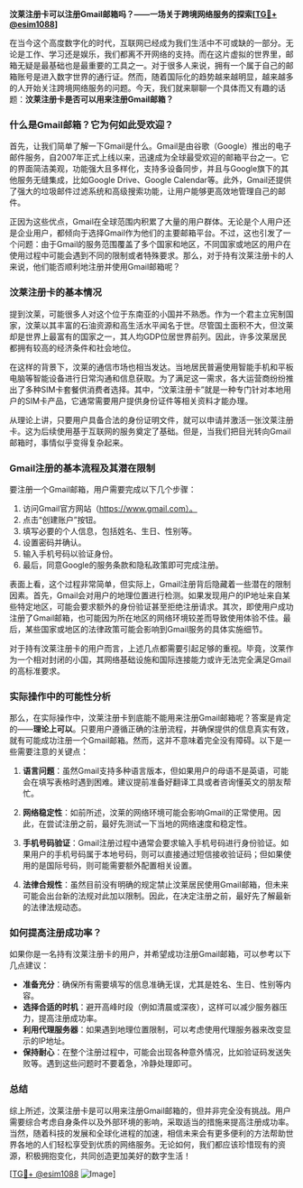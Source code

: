 **汶莱注册卡可以注册Gmail邮箱吗？——一场关于跨境网络服务的探索[[TG💪+ @esim1088](https://t.me/s/esim1088)]**

在当今这个高度数字化的时代，互联网已经成为我们生活中不可或缺的一部分。无论是工作、学习还是娱乐，我们都离不开网络的支持。而在这片虚拟的世界里，邮箱无疑是最基础也是最重要的工具之一。对于很多人来说，拥有一个属于自己的邮箱账号是进入数字世界的通行证。然而，随着国际化的趋势越来越明显，越来越多的人开始关注跨境网络服务的问题。今天，我们就来聊聊一个具体而又有趣的话题：**汶莱注册卡是否可以用来注册Gmail邮箱？**

### **什么是Gmail邮箱？它为何如此受欢迎？**

首先，让我们简单了解一下Gmail是什么。Gmail是由谷歌（Google）推出的电子邮件服务，自2007年正式上线以来，迅速成为全球最受欢迎的邮箱平台之一。它的界面简洁美观，功能强大且多样化，支持多设备同步，并且与Google旗下的其他服务无缝集成，比如Google Drive、Google Calendar等。此外，Gmail还提供了强大的垃圾邮件过滤系统和高级搜索功能，让用户能够更高效地管理自己的邮件。

正因为这些优点，Gmail在全球范围内积累了大量的用户群体。无论是个人用户还是企业用户，都倾向于选择Gmail作为他们的主要邮箱平台。不过，这也引发了一个问题：由于Gmail的服务范围覆盖了多个国家和地区，不同国家或地区的用户在使用过程中可能会遇到不同的限制或者特殊要求。那么，对于持有汶莱注册卡的人来说，他们能否顺利地注册并使用Gmail邮箱呢？

### **汶莱注册卡的基本情况**

提到汶莱，可能很多人对这个位于东南亚的小国并不熟悉。作为一个君主立宪制国家，汶莱以其丰富的石油资源和高生活水平闻名于世。尽管国土面积不大，但汶莱却是世界上最富有的国家之一，其人均GDP位居世界前列。因此，许多汶莱居民都拥有较高的经济条件和社会地位。

在这样的背景下，汶莱的通信市场也相当发达。当地居民普遍使用智能手机和平板电脑等智能设备进行日常沟通和信息获取。为了满足这一需求，各大运营商纷纷推出了多种SIM卡套餐供消费者选择。其中，“汶莱注册卡”就是一种专门针对本地用户的SIM卡产品，它通常需要用户提供身份证件等相关资料才能办理。

从理论上讲，只要用户具备合法的身份证明文件，就可以申请并激活一张汶莱注册卡。这为后续使用基于互联网的服务奠定了基础。但是，当我们把目光转向Gmail邮箱时，事情似乎变得复杂起来。

### **Gmail注册的基本流程及其潜在限制**

要注册一个Gmail邮箱，用户需要完成以下几个步骤：

1. 访问Gmail官方网站（https://www.gmail.com）。
2. 点击“创建账户”按钮。
3. 填写必要的个人信息，包括姓名、生日、性别等。
4. 设置密码并确认。
5. 输入手机号码以验证身份。
6. 最后，同意Google的服务条款和隐私政策即可完成注册。

表面上看，这个过程非常简单，但实际上，Gmail注册背后隐藏着一些潜在的限制因素。首先，Gmail会对用户的地理位置进行检测。如果发现用户的IP地址来自某些特定地区，可能会要求额外的身份验证甚至拒绝注册请求。其次，即使用户成功注册了Gmail邮箱，也可能因为所在地区的网络环境较差而导致使用体验不佳。最后，某些国家或地区的法律政策可能会影响到Gmail服务的具体实施细节。

对于持有汶莱注册卡的用户而言，上述几点都需要引起足够的重视。毕竟，汶莱作为一个相对封闭的小国，其网络基础设施和国际连接能力或许无法完全满足Gmail的高标准要求。

### **实际操作中的可能性分析**

那么，在实际操作中，汶莱注册卡到底能不能用来注册Gmail邮箱呢？答案是肯定的——**理论上可以**。只要用户遵循正确的注册流程，并确保提供的信息真实有效，就有可能成功注册一个Gmail邮箱。然而，这并不意味着完全没有障碍。以下是一些需要注意的关键点：

1. **语言问题**：虽然Gmail支持多种语言版本，但如果用户的母语不是英语，可能会在填写表格时遇到困难。建议提前准备好翻译工具或者咨询懂英文的朋友帮忙。

2. **网络稳定性**：如前所述，汶莱的网络环境可能会影响Gmail的正常使用。因此，在尝试注册之前，最好先测试一下当地的网络速度和稳定性。

3. **手机号码验证**：Gmail注册过程中通常会要求输入手机号码进行身份验证。如果用户的手机号码属于本地号码，则可以直接通过短信接收验证码；但如果使用的是国际号码，则可能需要额外配置相关设置。

4. **法律合规性**：虽然目前没有明确的规定禁止汶莱居民使用Gmail邮箱，但未来可能会出台新的法规对此加以限制。因此，在决定注册之前，最好先了解最新的法律法规动态。

### **如何提高注册成功率？**

如果你是一名持有汶莱注册卡的用户，并希望成功注册Gmail邮箱，可以参考以下几点建议：

- **准备充分**：确保所有需要填写的信息准确无误，尤其是姓名、生日、性别等内容。
- **选择合适的时机**：避开高峰时段（例如清晨或深夜），这样可以减少服务器压力，提高注册成功率。
- **利用代理服务器**：如果遇到地理位置限制，可以考虑使用代理服务器来改变显示的IP地址。
- **保持耐心**：在整个注册过程中，可能会出现各种意外情况，比如验证码发送失败等。遇到这些问题时不要着急，冷静处理即可。

### **总结**

综上所述，汶莱注册卡是可以用来注册Gmail邮箱的，但并非完全没有挑战。用户需要综合考虑自身条件以及外部环境的影响，采取适当的措施来提高注册成功率。当然，随着科技的发展和全球化进程的加速，相信未来会有更多便利的方法帮助世界各地的人们轻松享受到优质的网络服务。无论如何，我们都应该珍惜现有的资源，积极拥抱变化，共同创造更加美好的数字生活！

[[TG💪+ @esim1088](https://t.me/s/esim1088) ![Image](https://i.postimg.cc/4NQfJmqS/Snipaste-2025-05-13-00-14-12.png)]